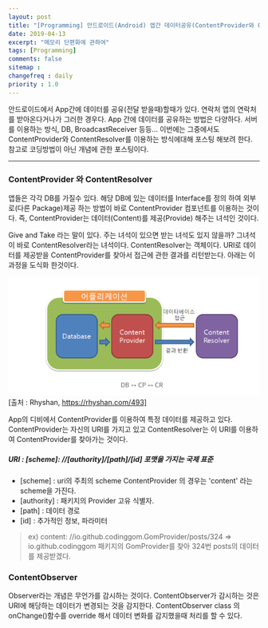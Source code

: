 ```yaml
---
layout: post
title: "[Programming] 안드로이드(Android) 앱간 데이터공유(ContentProvider와 ContentResolver)"
date: 2019-04-13
excerpt: "메모리 단편화에 관하여"
tags: [Programming]
comments: false
sitemap :
changefreq : daily
priority : 1.0
---
```


 안드로이드에서 App간에 데이터를 공유(전달 받을때)할때가 있다. 연락처 앱의 연락처를 받아온다거나가 그러한 경우다. App 간에 데이터를 공유하는 방법은 다양하다. 서버를 이용하는 방식, DB, BroadcastReceiver 등등... 이번에는 그중에서도 ContentProvider와 ContentResolver를 이용하는 방식에대해 포스팅 해보려 한다. 참고로 코딩방법이 아닌 개념에 관한 포스팅이다.

---

 ### ContentProvider 와 ContentResolver

앱들은 각각 DB를 가질수 있다. 해당 DB에 있는 데이터를 Interface를 정의 하여 외부로(다른 Package)제공 하는 방법이 바로 ContentProvider 컴포넌트를 이용하는 것이다. 즉, ContentProvider는 데이터(Content)를 제공(Provide) 해주는 녀석인 것이다.

Give and Take 라는 말이 있다. 주는 녀석이 있으면 받는 녀석도 있지 않을까? 그녀석이 바로 ContentResolver라는 녀석이다. ContentResolver는 객체이다. URI로 데이터를 제공받을 ContentProvider를 찾아서 접근에 관한 결과를 리턴받는다. 아래는 이 과정을 도식화 한것이다.

![cp](/assets/img/datashare/cp.png)
[출처 : Rhyshan, https://rhyshan.com/493]

App의 디비에서 ContentProvider를 이용하여 특정 데이터를 제공하고 있다. ContentProvider는 자신의 URI를 가지고 있고 ContentResolver는 이 URI를 이용하여 ContentProvider를 찾아가는 것이다.

 ##### URI :  [scheme]: //[authority]/[path]/[id] 포맷을 가지는 국제 표준
 - [scheme] : uri의 주최의 scheme ContentProvider 의 경우는 'content' 라는 scheme을 가진다.
 - [authority] : 패키지의 Provider 고유 식별자.
 - [path] : 데이터 경로
 - [id] : 추가적인 정보, 파라미터

 > ex) content: //io.github.codinggom.GomProvider/posts/324
 > => io.github.codinggom 패키지의 GomProvider를 찾아 324번 posts의 데이터를 제공받겠다.

 ### ContentObserver
 Observer라는 개념은 무언가를 감시하는 것이다. ContentObserver가 감시하는 것은 URI에 해당하는 데이터가 변경되는 것을 감지한다. ContentObserver class 의 onChange()함수를 override 해서 데이터 변화를 감지했을때 처리를 할 수 있다.
